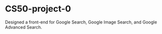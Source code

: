 # CS50-project-0
Designed a front-end for Google Search, Google Image Search, and Google Advanced Search.
